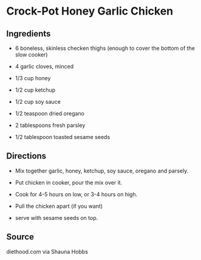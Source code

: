 Crock-Pot Honey Garlic Chicken
==============================


Ingredients
-----------


* 6 boneless, skinless checken thighs (enough to cover the bottom of the slow cooker)

* 4 garlic cloves, minced

* 1/3 cup honey

* 1/2 cup ketchup

* 1/2 cup soy sauce

* 1/2 teaspoon dried oregano

* 2 tablespoons fresh parsley

* 1/2 tablespoon toasted sesame seeds



Directions
----------

* Mix together garlic, honey, ketchup, soy sauce, oregano and parsely.

* Put chicken in cooker, pour the mix over it.

* Cook for 4-5 hours on low, or 3-4 hours on high.

* Pull the chicken apart (if you want)

* serve with sesame seeds on top.



Source
------

diethood.com via Shauna Hobbs
